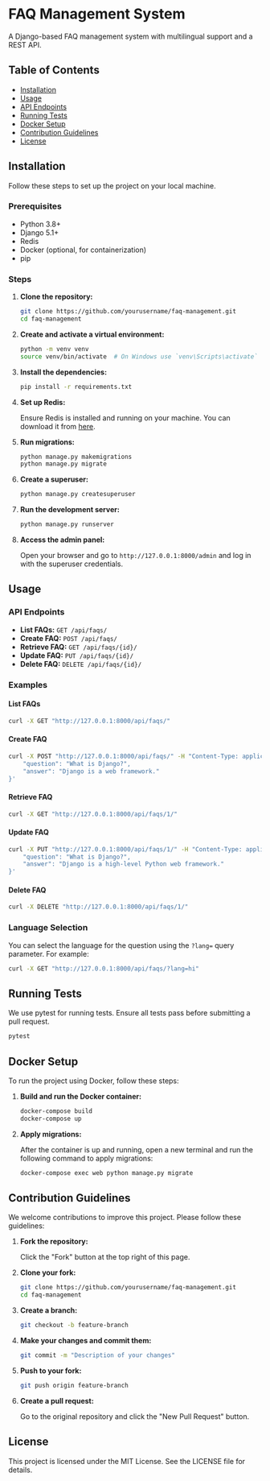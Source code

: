 # FAQ Management System

A Django-based FAQ management system with multilingual support and a REST API.

## Table of Contents

- [Installation](#installation)
- [Usage](#usage)
- [API Endpoints](#api-endpoints)
- [Running Tests](#running-tests)
- [Docker Setup](#docker-setup)
- [Contribution Guidelines](#contribution-guidelines)
- [License](#license)

## Installation

Follow these steps to set up the project on your local machine.

### Prerequisites

- Python 3.8+
- Django 5.1+
- Redis
- Docker (optional, for containerization)
- pip

### Steps

1. **Clone the repository:**

    ```sh
    git clone https://github.com/yourusername/faq-management.git
    cd faq-management
    ```

2. **Create and activate a virtual environment:**

    ```sh
    python -m venv venv
    source venv/bin/activate  # On Windows use `venv\Scripts\activate`
    ```

3. **Install the dependencies:**

    ```sh
    pip install -r requirements.txt
    ```

4. **Set up Redis:**

    Ensure Redis is installed and running on your machine. You can download it from [here](https://redis.io/download).

5. **Run migrations:**

    ```sh
    python manage.py makemigrations
    python manage.py migrate
    ```

6. **Create a superuser:**

    ```sh
    python manage.py createsuperuser
    ```

7. **Run the development server:**

    ```sh
    python manage.py runserver
    ```

8. **Access the admin panel:**

    Open your browser and go to `http://127.0.0.1:8000/admin` and log in with the superuser credentials.

## Usage

### API Endpoints

- **List FAQs:** `GET /api/faqs/`
- **Create FAQ:** `POST /api/faqs/`
- **Retrieve FAQ:** `GET /api/faqs/{id}/`
- **Update FAQ:** `PUT /api/faqs/{id}/`
- **Delete FAQ:** `DELETE /api/faqs/{id}/`

### Examples

#### List FAQs

```sh
curl -X GET "http://127.0.0.1:8000/api/faqs/"
```

#### Create FAQ

```sh
curl -X POST "http://127.0.0.1:8000/api/faqs/" -H "Content-Type: application/json" -d '{
    "question": "What is Django?",
    "answer": "Django is a web framework."
}'
```

#### Retrieve FAQ

```sh
curl -X GET "http://127.0.0.1:8000/api/faqs/1/"
```

#### Update FAQ

```sh
curl -X PUT "http://127.0.0.1:8000/api/faqs/1/" -H "Content-Type: application/json" -d '{
    "question": "What is Django?",
    "answer": "Django is a high-level Python web framework."
}'
```

#### Delete FAQ

```sh
curl -X DELETE "http://127.0.0.1:8000/api/faqs/1/"
```

### Language Selection

You can select the language for the question using the `?lang=` query parameter. For example:

```sh
curl -X GET "http://127.0.0.1:8000/api/faqs/?lang=hi"
```

## Running Tests

We use pytest for running tests. Ensure all tests pass before submitting a pull request.

```sh
pytest
```

## Docker Setup

To run the project using Docker, follow these steps:

1. **Build and run the Docker container:**

    ```sh
    docker-compose build
    docker-compose up
    ```

2. **Apply migrations:**

    After the container is up and running, open a new terminal and run the following command to apply migrations:

    ```sh
    docker-compose exec web python manage.py migrate
    ```

## Contribution Guidelines

We welcome contributions to improve this project. Please follow these guidelines:

1. **Fork the repository:**

    Click the "Fork" button at the top right of this page.

2. **Clone your fork:**

    ```sh
    git clone https://github.com/yourusername/faq-management.git
    cd faq-management
    ```

3. **Create a branch:**

    ```sh
    git checkout -b feature-branch
    ```

4. **Make your changes and commit them:**

    ```sh
    git commit -m "Description of your changes"
    ```

5. **Push to your fork:**

    ```sh
    git push origin feature-branch
    ```

6. **Create a pull request:**

    Go to the original repository and click the "New Pull Request" button.

## License

This project is licensed under the MIT License. See the LICENSE file for details.